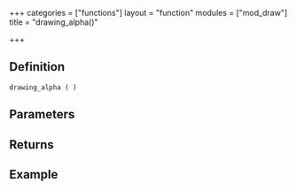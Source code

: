 +++
categories = ["functions"]
layout = "function"
modules = ["mod_draw"]
title = "drawing_alpha()"

+++

## Definition

    drawing_alpha ( )

## Parameters

## Returns

## Example
